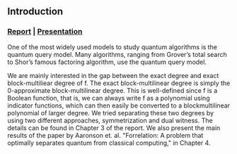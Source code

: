 ## Introduction
### [Report](http://home.iitk.ac.in/~snehal/CS396A/Report.pdf) | [Presentation](http://home.iitk.ac.in/~snehal/CS396A/Presentation.pdf)

One of the most widely used models to study quantum algorithms is the quantum query
model. Many algorithms, ranging from Grover’s total search to Shor’s famous factoring
algorithm, use the quantum query model.


We are mainly interested in the gap between the exact degree and exact block-multiliear
degree of f. The exact block-multilinear degree is simply the 0-approximate block-multilinear
degree. This is well-defined since f is a Boolean function, that is, we can always write f
as a polynomial using indicator functions, which can then easily be converted to a blockmultilinear polynomial of larger degree. We tried separating these two degrees by using two
different approaches, symmetrization and dual witness. The details can be found in Chapter
3 of the report. We also present the main results of the paper by Aaronson et. al. "Forrelation: A problem that optimally separates quantum
from classical computing," in Chapter 4.

